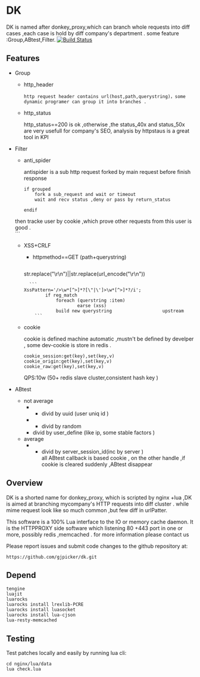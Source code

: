 # DK
DK is named after  donkey_proxy,which can branch whole requests into diff cases ,each case is hold by diff company's department .
some feature :Group,ABtest,Filter.
[![Build
Status](https://travis-ci.org/linsomniac/python-memcached.svg)](https://github.com/facebookarchive/scribe)

## Features
* Group
  * http_header
 		
 		http request header contains url(host,path,querystring)，some dynamic programer can group it into branches .
  * http_status
  
  	  http_status==200 is ok ,otherwise ,the status_40x and status_50x are very usefull for company's SEO, analysis by httpstaus is a great tool in KPI
  	  
* Filter
	* anti_spider  	  
 		
 		antispider is a sub http request forked by main request before finish response
 		```
 		if grouped 
 			fork a sub_request and wait or timeout 
 			wait and recv status ,deny or pass by return_status
 		
 		endif 
    then tracke user by cookie ,which prove other requests from this user  is good . 	
 		```	
   * XSS+CRLF
   		* httpmethod==GET (path+querystring)
   		  ```
        str.replace("\r\n")||str.replace(url_encode("\r\n"))
        ``` 
		  ```
        XssPattern='/>\w*[^>]*?[\"|\']>\w*[^>]*?/i';
				if reg_match 
					foreach (querstring :item) 
							earse (xss)
					build new querystring					upstream
			```
	* cookie
	
		cookie is defined machine automatic ,mustn't be defined by develper , some dev-cookie is store in redis .
		```
		cookie_session:get(key),set(key,v)
		cookie_origin:get(key),set(key,v) 
		cookie_raw:get(key),set(key,v) 
		```
		QPS:10w (50+ redis slave cluster,consistent hash key )   		
* ABtest	
	* not average  		
		* * divid by uuid (user uniq id )
		* * divid by random 	
		*  divid by user_define (like ip, some stable factors  )
	* average 
		* * divid by server_session_id(inc by server ) 	 
	all ABtest callback is based cookie , on the other handle ,if cookie is cleared suddenly ,ABtest disappear  	
	 
## Overview
DK is a shorted name for donkey_proxy, which is scripted by  nginx +lua ,DK is aimed at branching mycompany's HTTP requests into diff cluster . while mime request look like so much common ,but few diff in urlPatter. 

This software is a 100% Lua interface to the IO or  memory cache
daemon.  It is the HTTPPROXY side software which listening 80 +443 port 
in one or more, possibly redis ,memcached . for more information please contact us  

Please report issues and submit code changes to the github repository at:

	https://github.com/gjpicker/dk.git

## Depend
```
tengine
luajit
luarocks
luarocks install lrexlib-PCRE
luarocks install luasocket
luarocks install lua-cjson
lua-resty-memcached
```
## Testing

Test patches locally and easily by running lua cli:

    cd nginx/lua/data
    lua check.lua
